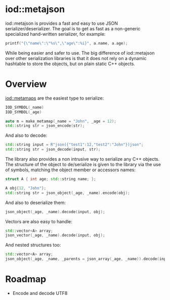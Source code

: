 iod::metajson
============================


iod::metajson is provides a fast and easy to use JSON
serializer/deserializer. The goal is to get as fast as a non-generic
specialized hand-written serializer, for example:

```c++
printf("{\"name\":\"%s\",\"age\":%i}", a.name, a.age);
```

While being easier and safer to use. The big difference of iod::metajson over
other serialization libraries is that it does not rely on a dynamic hashtable
to store the objects, but on plain static C++ objects.

Overview
============================

[iod::metamaps](https://github.com/iodcpp/metamap) are the easiest type to serialize:

```c++
IOD_SYMBOL(_name)
IOD_SYMBOL(_age)

auto m = make_metamap(_name = "John", _age = 12);
std::string str = json_encode(str);
```

And also to decode:

```c++
std::string input = R"json({"test1":12,"test2":"John"})json";
std::string str = json_decode(input, str);
```

The library also provides a non intrusive way to serialize any C++ objects. The structure
of the object to de/serialize is given to the library via the use of symbols, matching
the object member or accessors names:

```c++
struct A { int age; std::string name; };

A obj{12, "John"};
std::string str = json_object(_age, _name).encode(obj);
```

And also to deserialize them:

```c++
json_object(_age, _name).decode(input, obj);
```


Vectors are also easy to handle:

```c++
std::vector<A> array;
json_vector(_age, _name).decode(input, obj);
```

And nested structures too:
```c++
std::vector<A> array;
json_object(_age, _name, _parents = json_array(_age, _name)).decode(input, obj);
```


Roadmap
=================

- Encode and decode UTF8
